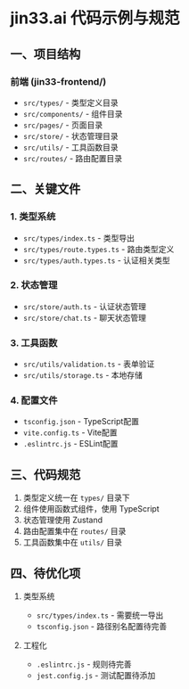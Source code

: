 # jin33.ai 代码示例与规范

## 一、项目结构
### 前端 (jin33-frontend/)
- `src/types/` - 类型定义目录
- `src/components/` - 组件目录
- `src/pages/` - 页面目录
- `src/store/` - 状态管理目录
- `src/utils/` - 工具函数目录
- `src/routes/` - 路由配置目录

## 二、关键文件
### 1. 类型系统
- `src/types/index.ts` - 类型导出
- `src/types/route.types.ts` - 路由类型定义
- `src/types/auth.types.ts` - 认证相关类型

### 2. 状态管理
- `src/store/auth.ts` - 认证状态管理
- `src/store/chat.ts` - 聊天状态管理

### 3. 工具函数
- `src/utils/validation.ts` - 表单验证
- `src/utils/storage.ts` - 本地存储

### 4. 配置文件
- `tsconfig.json` - TypeScript配置
- `vite.config.ts` - Vite配置
- `.eslintrc.js` - ESLint配置

## 三、代码规范
1. 类型定义统一在 `types/` 目录下
2. 组件使用函数式组件，使用 TypeScript
3. 状态管理使用 Zustand
4. 路由配置集中在 `routes/` 目录
5. 工具函数集中在 `utils/` 目录

## 四、待优化项
1. 类型系统
   - `src/types/index.ts` - 需要统一导出
   - `tsconfig.json` - 路径别名配置待完善

2. 工程化
   - `.eslintrc.js` - 规则待完善
   - `jest.config.js` - 测试配置待添加
